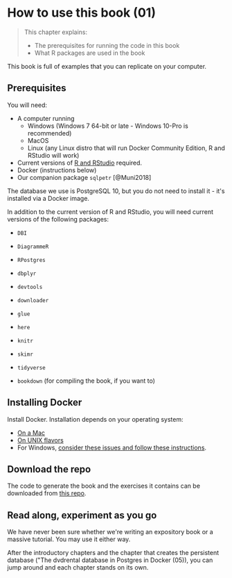 # How to use this book (01)

> This chapter explains:
> 
> * The prerequisites for running the code in this book
> * What R packages are used in the book

This book is full of examples that you can replicate on your computer. 

## Prerequisites
You will need:

* A computer running 
  + Windows (Windows 7 64-bit or late - Windows 10-Pro is recommended)
  + MacOS
  + Linux (any Linux distro that will run Docker Community Edition, R and RStudio will work)
* Current versions of [R and RStudio](https://www.datacamp.com/community/tutorials/installing-R-windows-mac-ubuntu) required.
* Docker (instructions below)
* Our companion package `sqlpetr` [@Muni2018] 

The database we use is PostgreSQL 10, but you do not need to install it - it's installed via a Docker image. 

In addition to the current version of R and RStudio, you will need current versions of the following packages:

* `DBI`
* `DiagrammeR`
* `RPostgres`
* `dbplyr`
* `devtools`
* `downloader`
* `glue`
* `here`
* `knitr`
* `skimr`
* `tidyverse`

* `bookdown` (for compiling the book, if you want to)

## Installing Docker

Install Docker.  Installation depends on your operating system:

  + [On a Mac](https://docs.docker.com/docker-for-mac/install/)
  + [On UNIX flavors](https://docs.docker.com/install/#supported-platforms)
  + For Windows, [consider these issues and follow these instructions](https://smithjd.github.io/sql-pet/docker-hosting-for-windows.html).

## Download the repo

The code to generate the book and the exercises it contains can be downloaded from [this repo](https://github.com/smithjd/sql-pet). 

## Read along, experiment as you go

We have never been sure whether we're writing an expository book or a massive tutorial.  You may use it either way.

After the introductory chapters and the chapter that creates the persistent database ("The dvdrental database in Postgres in Docker (05)), you can jump around and each chapter stands on its own.
